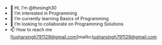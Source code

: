 - 👋 Hi, I’m @thesingh30
- 👀 I’m interested in Programming
- 🌱 I’m currently learning Basics of Programming
- 💞️ I’m looking to collaborate on Programming Solutions
- 📫 How to reach me [tusharsingh791129@gmail.com]mailto:tusharsingh791129@gmail.com

<!---
thesingh30/thesingh30 is a ✨ special ✨ repository because its `README.md` (this file) appears on your GitHub profile.
You can click the Preview link to take a look at your changes.
--->
